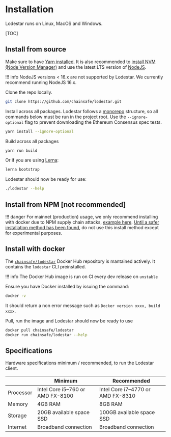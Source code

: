 # Installation

Lodestar runs on Linux, MacOS and Windows.

[TOC]

## Install from source

Make sure to have [Yarn installed](https://classic.yarnpkg.com/en/docs/install). It is also recommended to [install NVM (Node Version Manager)](https://github.com/nvm-sh/nvm) and use the latest LTS version of [NodeJS](https://nodejs.org/en/).

<!-- prettier-ignore-start -->
!!! info
    NodeJS versions < 16.x are not supported by Lodestar. We currently recommend running NodeJS 16.x.
<!-- prettier-ignore-end -->

Clone the repo locally.

```bash
git clone https://github.com/chainsafe/lodestar.git
```

Install across all packages. Lodestar follows a [monorepo](https://github.com/lerna/lerna) structure, so all commands below must be run in the project root. Use the `--ignore-optional` flag to prevent downloading the Ethereum Consensus spec tests.

```bash
yarn install --ignore-optional
```

Build across all packages

```bash
yarn run build
```

Or if you are using [Lerna](https://lerna.js.org/):

```bash
lerna bootstrap
```

Lodestar should now be ready for use:

```bash
./lodestar --help
```

## Install from NPM [not recommended]

<!-- prettier-ignore-start -->
!!! danger
    For mainnet (production) usage, we only recommend installing with docker due to NPM supply chain attacks, [example here](https://hackaday.com/2021/10/22/supply-chain-attack-npm-library-used-by-facebook-and-others-was-compromised/). [Until a safer installation method has been found](https://github.com/ChainSafe/lodestar/issues/3596), do not use this install method except for experimental purposes.
<!-- prettier-ignore-end -->

## Install with docker

The [`chainsafe/lodestar`](https://hub.docker.com/r/chainsafe/lodestar) Docker Hub repository is mantained actively. It contains the `lodestar` CLI preinstalled.

<!-- prettier-ignore-start -->
!!! info
    The Docker Hub image is run on CI every dev release on `unstable`
<!-- prettier-ignore-end -->

Ensure you have Docker installed by issuing the command:

```bash
docker -v
```

It should return a non error message such as `Docker version xxxx, build xxxx`.

Pull, run the image and Lodestar should now be ready to use

```bash
docker pull chainsafe/lodestar
docker run chainsafe/lodestar --help
```

## Specifications

Hardware specifications minimum / recommended, to run the Lodestar client.

|           | Minimum                          | Recommended                       |
| --------- | -------------------------------- | --------------------------------- |
| Processor | Intel Core i5–760 or AMD FX-8100 | Intel Core i7–4770 or AMD FX-8310 |
| Memory    | 4GB RAM                          | 8GB RAM                           |
| Storage   | 20GB available space SSD         | 100GB available space SSD         |
| Internet  | Broadband connection             | Broadband connection              |
